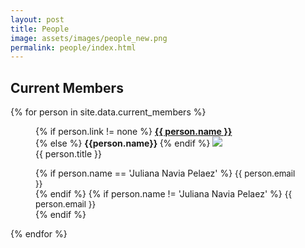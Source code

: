 ```yaml
---
layout: post
title: People
image: assets/images/people_new.png
permalink: people/index.html
---
```



## Current Members
{% for person in site.data.current_members %}
<div id="person-im">
<figure>

{% if person.link != none %}
<b> <a href="{{person.link}}">{{ person.name }}</a></b><br/>
{% else %}
<b> {{person.name}} </b>
{% endif %}
<img src="{{ site.baseurl }}/assets/images/people/{{ person.image }}.jpg"><br />
{{ person.title }}<br />
<figcaption>
{% if person.name == 'Juliana Navia Pelaez' %}
<span style="font-size: 10pt;"> {{ person.email }}  </span><br />
{% endif %}
{% if person.name != 'Juliana Navia Pelaez' %}
<span style="font-size: 10pt;">      {{ person.email }} </span><br />
{% endif %}
<span class="stretch"></span>
</figcaption>
</figure>
</div>
{% endfor %}
<br/>
<br/>
